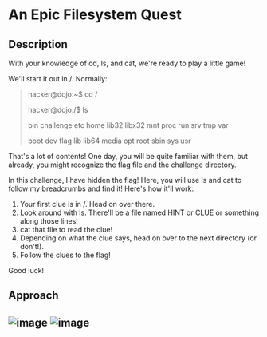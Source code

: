 # An Epic Filesystem Quest

## Description 
With your knowledge of cd, ls, and cat, we're ready to play a little game!

We'll start it out in /. Normally:

> hacker@dojo:~$ cd /
> 
> hacker@dojo:/$ ls
> 
> bin   challenge  etc   home  lib32  libx32  mnt  proc  run   srv  tmp  var
> 
> boot  dev        flag  lib   lib64  media   opt  root  sbin  sys  usr
> 
That's a lot of contents! One day, you will be quite familiar with them, but already, you might recognize the flag file and the challenge directory.

In this challenge, I have hidden the flag! Here, you will use ls and cat to follow my breadcrumbs and find it! Here's how it'll work:

1.  Your first clue is in /. Head on over there.
2. Look around with ls. There'll be a file named HINT or CLUE or something along those lines!
3. cat that file to read the clue!
4. Depending on what the clue says, head on over to the next directory (or don't!).
5. Follow the clues to the flag!


Good luck!


## Approach 
![image](https://github.com/user-attachments/assets/3d482417-1825-46f8-b0ce-85646b20ba1c)
![image](https://github.com/user-attachments/assets/a7d2961f-b358-4498-87e2-d2f0481ce916)
---
